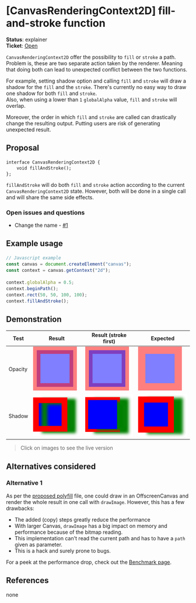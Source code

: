 [CanvasRenderingContext2D] fill-and-stroke function
=======
**Status**: explainer  
**Ticket**: [Open](https://github.com/whatwg/html/issues/5762)

`CanvasRenderingContext2D` offer the possibility to `fill` or `stroke` a path.
Problem is, these are two separate action taken by the renderer.
Meaning that doing both can lead to unexpected conflict between the two functions.

For example, setting shadow option and calling `fill` and `stroke` will draw a shadow for the `fill` and the `stroke`.
There's currently no easy way to draw one shadow for both `fill` and `stroke`.  
Also, when using a lower than `1` `globalAlpha` value, `fill` and `stroke` will overlap.

Moreover, the order in which `fill` and `stroke` are called can drastically change the resulting output.
Putting users are risk of generating unexpected result.


Proposal
--------

```webidl
interface CanvasRenderingContext2D {
    void fillAndStroke();
};
```

`fillAndStroke` will do both `fill` and `stroke` action according to the current `CanvasRenderingContext2D` state.
However, both will be done in a single call and will share the same side effects.

### Open issues and questions

 - Change the name - [#1](https://github.com/GMartigny/canvas-fill-and-stroke/issues/1)


Example usage
-------------

```js
// Javascript example
const canvas = document.createElement("canvas");
const context = canvas.getContext("2d");

context.globalAlpha = 0.5;
context.beginPath();
context.rect(50, 50, 100, 100);
context.fillAndStroke();
```


Demonstration
-------------

| Test | Result | Result (stroke first) | Expected |
| --- | --- | --- | --- |
| Opacity |[![test opacity result](./media/alpha-result.png)](./examples/alpha.html) |[![test opacity result with stroke first](./media/alpha-result-stroke-first.png)](./examples/alpha-stroke-first.html) |[![test opacity result expected](./media/alpha-result-expected.png)](./examples/alpha-expected.html) |
| Shadow |[![test shadow result](./media/shadow-result.png)](./examples/shadow.html) |[![test shadow result with stroke first](./media/shadow-result-stroke-first.png)](./examples/shadow-stroke-first.html) |[![test shadow result expected](./media/shadow-result-expected.png)](./examples/shadow-expected.html) |
> Click on images to see the live version

Alternatives considered
-----------------------

### Alternative 1

As per the [proposed polyfill](./src/polyfill.js) file, one could draw in an OffscreenCanvas and render the whole result in one call with `drawImage`.
However, this has a few drawbacks:
 - The added (copy) steps greatly reduce the performance
 - With larger Canvas, `drawImage` has a big impact on memory and performance because of the bitmap reading.
 - This implementation can't read the current path and has to have a `path` given as parameter.
 - This is a hack and surely prone to bugs.

For a peek at the performance drop, check out the [Benchmark page](https://gmartigny.github.io/canvas-fill-and-stroke/benchmark/).


References
----------

none
